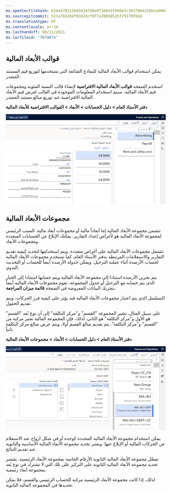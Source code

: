 ```yaml
---
ms.openlocfilehash: 6344d78213b65610f48e0f168a5f6bbb5c3b57064258b2a600d723738261ff96
ms.sourcegitcommit: 511a76b204f93d23cf9f7a70059525f79170f6bb
ms.translationtype: HT
ms.contentlocale: ar-SA
ms.lasthandoff: 08/11/2021
ms.locfileid: "7074874"
---
```

## <a name="financial-dimension-templates"></a>قوالب الأبعاد المالية 

يمكن استخدام قوالب الأبعاد المالية للنماذج الشائعة التي تستخدمها لتوزيع قيم المستند المصدر. 

استخدم الصفحة **قوالب الأبعاد المالية الافتراضية** لإنشاء قالب النسبة المئوية ومجموعات قيم الأبعاد المالية. سيتم استخدام المعلومات الموجودة في القالب لعرض قيم الأبعاد المالية الافتراضية عند توزيع مبالغ مستند المصدر.
 
**دفتر الأستاذ العام > دليل الحسابات > الأبعاد > القوالب الافتراضية للأبعاد المالية**

![لقطة شاشة لصفحة قوالب الأبعاد المالية الافتراضية.](../media/fin-dim-template.png)


## <a name="financial-dimension-sets"></a>مجموعات الأبعاد المالية 

تتضمن مجموعة الأبعاد المالية إما أبعاداً مالية أو مجموعات أبعاد مالية.  السبب الرئيسي لمجموعة الأبعاد المالية هو لأغراض إعداد التقارير.  يمكنك الإبلاغ عن الحسابات المتعددة ومجموعات الأبعاد.  

تشتمل مجموعات الأبعاد المالية على أغراض متعددة. ويتم استخدامها لتحديد كيفية تقديم التقارير والاستعلامات المرتبطة بدفتر الأستاذ العام. كما تستخدم مجموعات الأبعاد المالية لحساب الأرصدة أثناء عملية الترحيل. ويمكن جدولة الأرصدة أيضاً للحساب أو التحديث اليدوي.

يتم تخزين الأرصدة استنادا إلى مجموعة الأبعاد المالية ويتم حسابها استنادا إلى الخيار الذي يتم حسابه مع الترحيل أو جدول المجموعة. تقوم مجموعات الأبعاد المالية أيضاً بتحريك البيانات المعروضة في الصفحة **قائمة ميزان المراجعة**.

التسلسل الذي يتم اعتبار مجموعات الأبعاد المالية فيه يؤثر على كيفية فرز الحركات، ويتم تقديم الحقول. 

على سبيل المثال، تشير المجموعة "القسم" و"مركز التكلفة" إلى أن نوع بُعد "القسم" هو الأول و"مركز التكلفة" هو الثاني. لذلك، فإن المجموعة المالية تعتبر مركبة من "القسم" و"مركز التكلفة". يتم تقديم مبالغ القسم أولا، ويتم عرض مبالغ مركز التكلفة ثانياً.

**دفتر الأستاذ العام > دليل الحسابات > الأبعاد > مجموعات الأبعاد المالية**
 
![لقطة شاشة لصفحة مجموعات الأبعاد المالية.](../media/fin-dim-set.png)

يمكن استخدام مجموعة الأبعاد المالية المحددة كوحدة أو في شكل أزواج عند الاستعلام عن الحركات المالية أو الإبلاغ عنها. ويعتبر تحديد مجموعة الأبعاد المالية الأساسية والثانوية عند تقديم النتائج. 

تفصِّل مجموعة الأبعاد المالية الثانوية الأرقام الخاصة بمجموعة الأبعاد الرئيسية. يقتصر تحديد مجموعة الأبعاد المالية الثانوية على التركيز على تلك التي لا تشترك في نوع بُعد بمجموعة أبعاد رئيسية. 

لذلك، إذا كانت مجموعة الأبعاد الرئيسية مركبة للحساب الرئيسي والقسم، فلا يمكن تحديدها في المجموعة المالية الثانوية.



